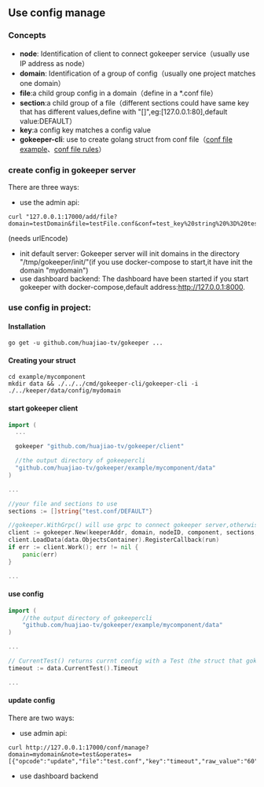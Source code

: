 ## Use config manage

### Concepts

- **node**: Identification of client to connect gokeeper service（usually use IP address as node）
- **domain**: Identification of a group of config（usually one project matches one domain）
- **file**:a child group config in a domain（define in a *.conf file）
- **section**:a child group of a file（different sections could have same key that has different values,define with "[]",eg:[127.0.0.1:80],default value:DEFAULT）
- **key**:a config key matches a config value
- **gokeeper-cli**: use to create golang struct from conf file（[conf file example](../example/keeper/data/config/mydomain/test.conf)、[conf file rules](conf_file_rules.md)）


### create config in gokeeper server
There are three ways:
- use the admin api:
```
curl "127.0.0.1:17000/add/file?domain=testDomain&file=testFile.conf&conf=test_key%20string%20%3D%20test_value&note=test"
```
  (needs urlEncode)
- init default server:
   Gokeeper server will init domains in the directory "/tmp/gokeeper/init/"(if you use docker-compose to start,it have init the domain "mydomain")
- use dashboard backend:
   The dashboard have been started if you start gokeeper with docker-compose,default address:http://127.0.0.1:8000.
### use config in project:
#### Installation

```shell
go get -u github.com/huajiao-tv/gokeeper ...
```

#### Creating your struct

```shell
cd example/mycomponent
mkdir data && ./../../cmd/gokeeper-cli/gokeeper-cli -i ./../keeper/data/config/mydomain
```

#### start gokeeper client

```go
import (
  ...

  gokeeper "github.com/huajiao-tv/gokeeper/client"

  //the output directory of gokeepercli
  "github.com/huajiao-tv/gokeeper/example/mycomponent/data" 
)

...

//your file and sections to use
sections := []string{"test.conf/DEFAULT"}  

//gokeeper.WithGrpc() will use grpc to connect gokeeper server,otherwise use gorpc
client := gokeeper.New(keeperAddr, domain, nodeID, component, sections, nil, gokeeper.WithGrpc())
client.LoadData(data.ObjectsContainer).RegisterCallback(run)
if err := client.Work(); err != nil {
	panic(err)
}

...
```

#### use config

```go
import (
	//the output directory of gokeepercli
	"github.com/huajiao-tv/gokeeper/example/mycomponent/data" 
)

...

// CurrentTest() returns currnt config with a Test（the struct that gokeeper-cli create）
timeout := data.CurrentTest().Timeout

...
```

#### update config
There are two ways:
- use admin api:
```
curl http://127.0.0.1:17000/conf/manage?domain=mydomain&note=test&operates=[{"opcode":"update","file":"test.conf","key":"timeout","raw_value":"60","section":"","type":""}]
```
- use dashboard backend
